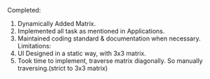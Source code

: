 Completed:
1. Dynamically Added Matrix.
2. Implemented all task as mentioned in Applications.
3. Maintained coding standard & documentation when necessary.
Limitations:
1. UI Designed in a static way, with 3x3 matrix.
2. Took time to implement, traverse matrix diagonally. So manually traversing.(strict to 3x3 matrix)

